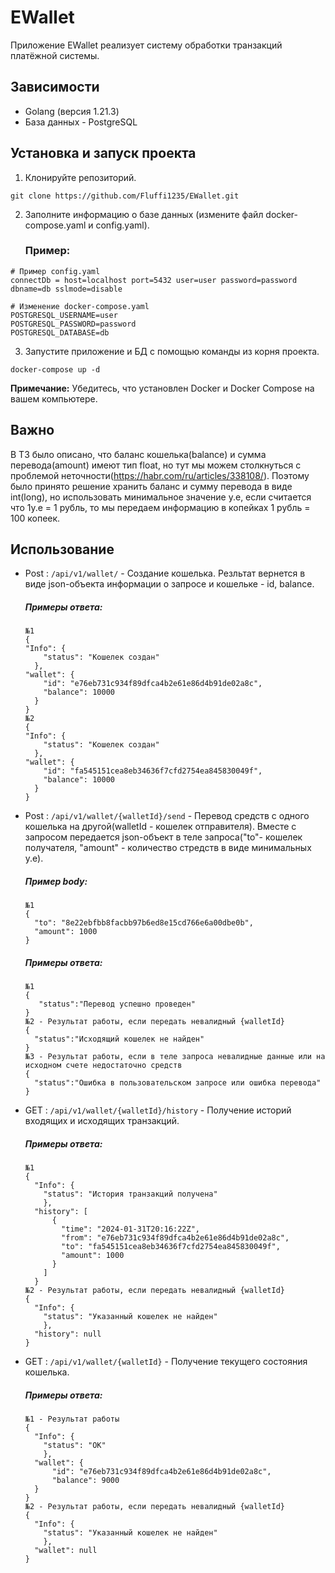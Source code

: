 # EWallet
Приложение EWallet реализует систему обработки транзакций платёжной системы. 

## Зависимости
- Golang (версия 1.21.3)
- База данных - PostgreSQL

## Установка и запуск проекта
  1) Клонируйте репозиторий.
  ```
  git clone https://github.com/Fluffi1235/EWallet.git
  ```
  2) Заполните информацию о базе данных (измените файл docker-compose.yaml и config.yaml).
     ### Пример:
  ```
  # Пример config.yaml
  connectDb = host=localhost port=5432 user=user password=password dbname=db sslmode=disable

  # Изменение docker-compose.yaml
  POSTGRESQL_USERNAME=user
  POSTGRESQL_PASSWORD=password
  POSTGRESQL_DATABASE=db
  ```
  3) Запустите приложение и БД с помощью команды из корня проекта.
  ```
  docker-compose up -d
  ```
  **Примечание:** Убедитесь, что установлен Docker и Docker Compose на вашем компьютере.
## Важно
  В ТЗ было описано, что баланс кошелька(balance) и сумма перевода(amount) имеют тип float, но тут мы можем столкнуться с проблемой неточности(https://habr.com/ru/articles/338108/).
  Поэтому было принято решение хранить баланс и сумму перевода в виде int(long), но использовать минимальное значение у.е, если считается что 1у.е = 1 рубль, то мы передаем информацию в копейках 1 рубль = 100 копеек.
## Использование
  - Post : `/api/v1/wallet/` - Создание кошелька. Резльтат вернется в виде json-объекта информации о запросе и кошельке - id, balance. 
    ##### Примеры ответа: 
    ```
    №1
    {
    "Info": {
        "status": "Кошелек создан"
      },
    "wallet": {
        "id": "e76eb731c934f89dfca4b2e61e86d4b91de02a8c",
        "balance": 10000
      }
    }
    №2
    {
    "Info": {
        "status": "Кошелек создан"
      },
    "wallet": {
        "id": "fa545151cea8eb34636f7cfd2754ea845830049f",
        "balance": 10000
      }
    }
    ```
  - Post : `/api/v1/wallet/{walletId}/send` - Перевод средств с одного кошелька на другой(walletId - кошелек отправителя). Вместе с запросом передается json-объект в теле запроса("to"- кошелек получателя, "amount" - количество стредств в виде минимальных у.е).
    ##### Пример body: 
    ```
    №1
    {
      "to": "8e22ebfbb8facbb97b6ed8e15cd766e6a00dbe0b",
      "amount": 1000
    }
    ```
    ##### Примеры ответа: 
    ```
    №1
    {
	   "status":"Перевод успешно проведен"
    }
    №2 - Результат работы, если передать невалидный {walletId}
    {
      "status":"Исходящий кошелек не найден"
    }
    №3 - Результат работы, если в теле запроса невалидные данные или на исходном счете недостаточно средств
    {
      "status":"Ошибка в пользовательском запросе или ошибка перевода"
    }
     ```
  - GET : `/api/v1/wallet/{walletId}/history` - Получение историй входящих и исходящих транзакций.
    ##### Примеры ответа: 
    ``` 
    №1
    {
      "Info": {
        "status": "История транзакций получена"
        },
      "history": [
          {
            "time": "2024-01-31T20:16:22Z",
            "from": "e76eb731c934f89dfca4b2e61e86d4b91de02a8c",
            "to": "fa545151cea8eb34636f7cfd2754ea845830049f",
            "amount": 1000
          }
        ]
      }
    №2 - Результат работы, если передать невалидный {walletId}
    {
      "Info": {
        "status": "Указанный кошелек не найден"
        },
      "history": null
    }
    ```
  - GET : `/api/v1/wallet/{walletId}` - Получение текущего состояния кошелька. 
    ##### Примеры ответа: 
    ```
    №1 - Результат работы
    {
      "Info": {
        "status": "OK"
        },
      "wallet": {
          "id": "e76eb731c934f89dfca4b2e61e86d4b91de02a8c",
          "balance": 9000
      }
    }
    №2 - Результат работы, если передать невалидный {walletId}
    {
      "Info": {
        "status": "Указанный кошелек не найден"
        },
      "wallet": null
    }
    ```
